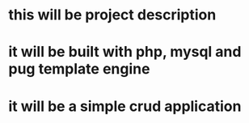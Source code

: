 # this will be project description
# it will be built with php, mysql and pug template engine
# it will be a simple crud application